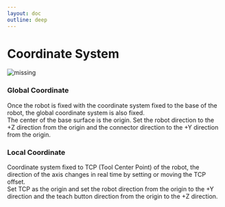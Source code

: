```yaml
---
layout: doc
outline: deep
---
```


# Coordinate System

![missing](/manual/common/appendix/f/1.png)

### Global Coordinate

Once the robot is fixed with the coordinate system fixed to the base of the robot, the global coordinate system is also fixed.<br>
The center of the base surface is the origin. Set the robot direction to the +Z direction from the origin and the connector direction to the +Y direction from the origin.

### Local Coordinate

Coordinate system fixed to TCP (Tool Center Point) of the robot, the direction of the axis changes in real time by setting or moving the TCP offset.<br>
Set TCP as the origin and set the robot direction from the origin to the +Y direction and the teach button direction from the origin to the +Z direction.
